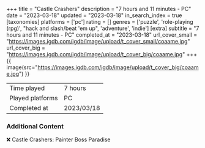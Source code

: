 +++
title = "Castle Crashers"
description = "7 hours and 11 minutes - PC"
date = "2023-03-18"
updated = "2023-03-18"
in_search_index = true
[taxonomies]
platforms = ['pc']
rating = []
genres = ['puzzle', 'role-playing (rpg)', "hack and slash/beat 'em up", 'adventure', 'indie']
[extra]
subtitle = "7 hours and 11 minutes - PC"
completed_at = "2023-03-18"
url_cover_small = "https://images.igdb.com/igdb/image/upload/t_cover_small/coaame.jpg"
url_cover_big = "https://images.igdb.com/igdb/image/upload/t_cover_big/coaame.jpg"
+++
{{ image(src="https://images.igdb.com/igdb/image/upload/t_cover_big/coaame.jpg") }}

|              |            |
| ------------ | ---------- |
| Time played  | 7 hours |
| Played platforms    | PC |
| Completed at | 2023/03/18 |



### Additional Content


❌ Castle Crashers: Painter Boss Paradise
